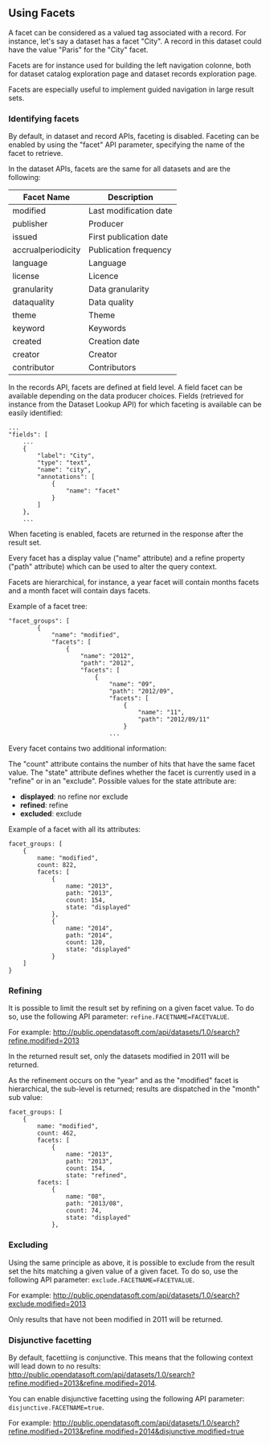 ## Using Facets

A facet can be considered as a valued tag associated with a record. For instance, let's say a dataset has a facet "City". A record in this dataset could have the value "Paris" for the "City" facet.

Facets are for instance used for building the left navigation colonne, both for dataset catalog exploration page and dataset records exploration page.

Facets are especially useful to implement guided navigation in large result sets.

### Identifying facets

By default, in dataset and record APIs, faceting is disabled. Faceting can be enabled by using the "facet" API parameter, specifying the name of the facet to retrieve.

In the dataset APIs, facets are the same for all datasets and are the following:

Facet Name | Description
---------- | -----------
modified | Last modification date
publisher| Producer
issued | First publication date
accrualperiodicity | Publication frequency
language | Language
license | Licence
granularity | Data granularity
dataquality | Data quality
theme | Theme
keyword | Keywords
created | Creation date
creator | Creator
contributor | Contributors

In the records API, facets are defined at field level. A field facet can be available depending on the data producer choices. Fields (retrieved for instance from the Dataset Lookup API) for which faceting is available can be easily identified:

    ...
    "fields": [
        ...
        {
            "label": "City",
            "type": "text",
            "name": "city",
            "annotations": [
                {
                    "name": "facet"
                }
            ]
        },
        ...
        
When faceting is enabled, facets are returned in the response after the result set.

Every facet has a display value ("name" attribute) and a refine property ("path" attribute) which can be used to alter the query context.

Facets are hierarchical, for instance, a year facet will contain months facets and a month facet will contain days facets.

Example of a facet tree:

    "facet_groups": [
            {
                "name": "modified",
                "facets": [
                    {
                        "name": "2012",
                        "path": "2012",
                        "facets": [
                            {
                                "name": "09",
                                "path": "2012/09",
                                "facets": [
                                    {
                                        "name": "11",
                                        "path": "2012/09/11"
                                    }
                                ...
                        
Every facet contains two additional information:

The "count" attribute contains the number of hits that have the same facet value.
The "state" attribute defines whether the facet is currently used in a "refine" or in an "exclude". Possible values for the state attribute are:

* **displayed**: no refine nor exclude
* **refined**: refine
* **excluded**: exclude

Example of a facet with all its attributes:

	facet_groups: [
		{
			name: "modified",
			count: 822,
			facets: [
				{
					name: "2013",
					path: "2013",
					count: 154,
					state: "displayed"
				},
				{
					name: "2014",
					path: "2014",
					count: 120,
					state: "displayed"
				}
		]
	}
                            
### Refining

It is possible to limit the result set by refining on a given facet value. To do so, use the following API parameter: `refine.FACETNAME=FACETVALUE`.

For example: <http://public.opendatasoft.com/api/datasets/1.0/search?refine.modified=2013>

In the returned result set, only the datasets modified in 2011 will be returned.

As the refinement occurs on the "year" and as the "modified" facet is hierarchical, the sub-level is returned; results are dispatched in the "month" sub value:

    facet_groups: [
        {
            name: "modified",
			count: 462,
			facets: [
				{
					name: "2013",
					path: "2013",
					count: 154,
					state: "refined",
			facets: [
				{
					name: "08",
					path: "2013/08",
					count: 74,
					state: "displayed"
				},
                            
### Excluding

Using the same principle as above, it is possible to exclude from the result set the hits matching a given value of a given facet. To do so, use the following API parameter: `exclude.FACETNAME=FACETVALUE`.

For example: <http://public.opendatasoft.com/api/datasets/1.0/search?exclude.modified=2013>

Only results that have not been modified in 2011 will be returned.

### Disjunctive facetting

By default, facettiing is conjunctive. This means that the following context will lead down to no results: <http://public.opendatasoft.com/api/datasets/1.0/search?refine.modified=2013&refine.modified=2014>.

You can enable disjunctive facetting using the following API parameter: `disjunctive.FACETNAME=true`.

For example: <http://public.opendatasoft.com/api/datasets/1.0/search?refine.modified=2013&refine.modified=2014&disjunctive.modified=true>